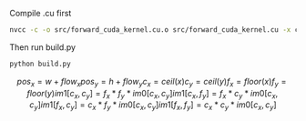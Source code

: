 
Compile .cu first
```bash
nvcc -c -o src/forward_cuda_kernel.cu.o src/forward_cuda_kernel.cu -x cu -Xcompiler -fPIC -arch=sm_52
```

Then run build.py
```bash
python build.py
```

$$
pos_x = w+flow_x
pos_y = h+flow_y
c_x = ceil(x)
c_y = ceil(y)
f_x = floor(x)
f_y = floor(y)
im1[c_x, c_y] = f_x * f_y * im0[c_x, c_y]
im1[c_x, f_y] = f_x * c_y * im0[c_x, c_y]
im1[f_x, c_y] = c_x * f_y * im0[c_x, c_y]
im1[f_x, f_y] = c_x * c_y * im0[c_x, c_y]
$$